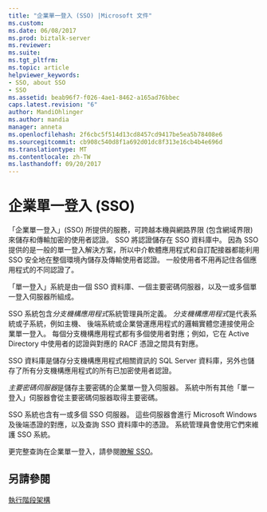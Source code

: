 ```yaml
---
title: "企業單一登入 (SSO) |Microsoft 文件"
ms.custom: 
ms.date: 06/08/2017
ms.prod: biztalk-server
ms.reviewer: 
ms.suite: 
ms.tgt_pltfrm: 
ms.topic: article
helpviewer_keywords:
- SSO, about SSO
- SSO
ms.assetid: beab96f7-f026-4ae1-8462-a165ad76bbec
caps.latest.revision: "6"
author: MandiOhlinger
ms.author: mandia
manager: anneta
ms.openlocfilehash: 2f6cbc5f514d13cd8457cd9417be5ea5b78408e6
ms.sourcegitcommit: cb908c540d8f1a692d01dc8f313e16cb4b4e696d
ms.translationtype: MT
ms.contentlocale: zh-TW
ms.lasthandoff: 09/20/2017
---
```

# <a name="enterprise-single-sign-on-sso"></a>企業單一登入 (SSO)
「企業單一登入」(SSO) 所提供的服務，可跨越本機與網路界限 (包含網域界限) 來儲存和傳輸加密的使用者認證。 SSO 將認證儲存在 SSO 資料庫中。 因為 SSO 提供的是一般的單一登入解決方案，所以中介軟體應用程式和自訂配接器都能利用 SSO 安全地在整個環境內儲存及傳輸使用者認證。 一般使用者不用再記住各個應用程式的不同認證了。  
  
 「單一登入」系統是由一個 SSO 資料庫、一個主要密碼伺服器，以及一或多個單一登入伺服器所組成。  
  
 SSO 系統包含*分支機構應用程式*系統管理員所定義。 *分支機構應用程式*是代表系統或子系統，例如主機、 後端系統或企業營運應用程式的邏輯實體您連接使用企業單一登入。 每個分支機構應用程式都有多個使用者對應；例如，它在 Active Directory 中使用者的認證與對應的 RACF 憑證之間具有對應。  
  
 SSO 資料庫是儲存分支機構應用程式相關資訊的 SQL Server 資料庫，另外也儲存了所有分支機構應用程式的所有已加密使用者認證。  
  
 *主要密碼伺服器*是儲存主要密碼的企業單一登入伺服器。 系統中所有其他「單一登入」伺服器會從主要密碼伺服器取得主要密碼。  
  
 SSO 系統也含有一或多個 SSO 伺服器。 這些伺服器會進行 Microsoft Windows 及後端憑證的對應，以及查詢 SSO 資料庫中的憑證。 系統管理員會使用它們來維護 SSO 系統。  
  
 更完整查詢在企業單一登入，請參閱[瞭解 SSO](../core/understanding-sso.md)。  
  
## <a name="see-also"></a>另請參閱  
 [執行階段架構](../core/runtime-architecture.md)